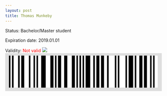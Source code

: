 ```yaml
---
layout: post
title: Thomas Munkeby
---
```


Status: Bachelor/Master student

Expiration date: 2019.01.01

Validity: <font color="red"> Not valid</font> 
![](/members/img/Thomas_Munkeby.png)
![](/members/img/bar.png)
